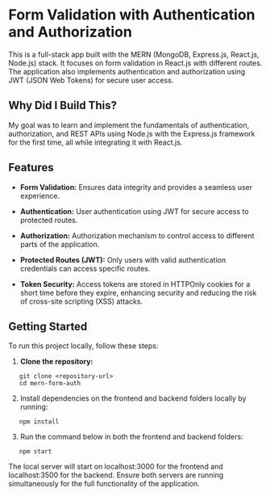 # Form Validation with Authentication and Authorization

This is a full-stack app built with the MERN (MongoDB, Express.js, React.js, Node.js) stack. It focuses on form validation in React.js with different routes. The application also implements authentication and authorization using JWT (JSON Web Tokens) for secure user access.

## Why Did I Build This?

My goal was to learn and implement the fundamentals of authentication, authorization, and REST APIs using Node.js with the Express.js framework for the first time, all while integrating it with React.js.

## Features

- **Form Validation:** Ensures data integrity and provides a seamless user experience.

- **Authentication:** User authentication using JWT for secure access to protected routes.

- **Authorization:** Authorization mechanism to control access to different parts of the application.

- **Protected Routes (JWT):** Only users with valid authentication credentials can access specific routes.

- **Token Security:** Access tokens are stored in HTTPOnly cookies for a short time before they expire, enhancing security and reducing the risk of cross-site scripting (XSS) attacks.

## Getting Started

To run this project locally, follow these steps:

1. **Clone the repository:**

```
   git clone <repository-url>
   cd mern-form-auth
```
2. Install dependencies on the frontend and backend folders locally by running:

```
   npm install
```
3. Run the command below in both the frontend and backend folders:

```
   npm start
```

The local server will start on localhost:3000 for the frontend and localhost:3500 for the backend. Ensure both servers are running simultaneously for the full functionality of the application.
